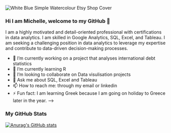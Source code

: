 ![White Blue Simple Watercolour Etsy Shop Cover](https://github.com/MichelleP-S/MichelleP-S/assets/104833826/7ae1ab9f-d402-44b8-8ae5-ab8caeaf1dbc)

### Hi I am Michelle, welcome to my GitHub 👋

I am a highly motivated and detail-oriented professional with certifications in data analytics. 
I am skilled in Google Analytics, SQL, Excel, and Tableau. 
I am seeking a challenging position in data analytics to leverage my expertise and contribute to data-driven decision-making processes.

- 🔭 I’m currently working on a project that analyses international debt statistics
- 🌱 I’m currently learning R
- 👯 I’m looking to collaborate on Data visulisation projects
- 💬 Ask me about SQL, Excel and Tableau
- 📫 How to reach me: through my email or linkedin
- ⚡ Fun fact: I am learning Greek because I am going on holiday to Greece later in the year.
-->


### My GitHub Stats

[![Anurag's GitHub stats](https://github-readme-stats.vercel.app/api?username=MichelleP-S)](https://github.com/anuraghazra/github-readme-stats)
